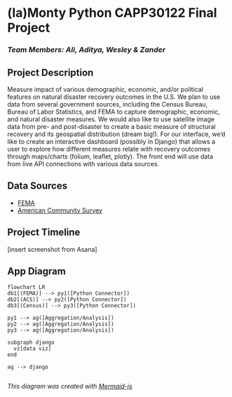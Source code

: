 # (la)Monty Python CAPP30122 Final Project
### <i>Team Members: Ali, Aditya, Wesley & Zander</i>

## Project Description
Measure impact of various demographic, economic, and/or political features on natural disaster recovery outcomes in the U.S. We plan to use data from several government sources, including the Census Bureau, Bureau of Labor Statistics, and FEMA to capture demographic, economic, and natural disaster measures. We would also like to use satellite image data from pre- and post-disaster to create a basic measure of structural recovery and its geospatial distribution (dream big!). For our interface, we’d like to create an interactive dashboard (possibly in Django) that allows a user to explore how different measures relate with recovery outcomes through maps/charts (folium, leaflet, plotly). The front end will use data from live API connections with various data sources.

## Data Sources
- <a href='https://www.fema.gov/about/openfema/data-sets#disaster'>FEMA</a>
- <a href='https://www.census.gov/programs-surveys/acs/data/data-via-api.html'>American Community Survey</a>

## Project Timeline
[insert screenshot from Asana]

## App Diagram
```mermaid
flowchart LR
db1[(FEMA)] --> py1([Python Connector])
db2[(ACS)] --> py2([Python Connector])
db3[(Census)] --> py3([Python Connector])

py1 --> ag([Aggregation/Analysis])
py2 --> ag([Aggregation/Analysis])
py3 --> ag([Aggregation/Analysis])

subgraph django
  vz[data viz]
end

ag --> django


```
<i>This diagram was created with <a href='https://mermaid-js.github.io/mermaid/#/'>Mermaid-js</a>
